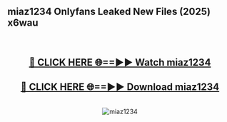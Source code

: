 <h2>miaz1234 Onlyfans Leaked New Files (2025) x6wau</h2>
<br>
<div align="center">
<h2><a href="https://mediafiles.top/miaz1234&ref=git" rel="nofollow">🔴 CLICK HERE 🌐==►► Watch miaz1234</a></h2>
<h2><a href="https://mediafiles.top/miaz1234&ref=git" rel="nofollow">🔴 CLICK HERE 🌐==►► Download miaz1234</a></h2>
<br>
<a href="https://mediafiles.top/miaz1234&ref=git" rel="nofollow" data-target="animated-image.originalLink"><img src="https://i.ibb.co.com/xMMVF88/686577567.gif" alt="miaz1234" style="max-width: 100%; display: inline-block;" data-target="animated-image.originalImage"></a>
</div>
<br>
<br>